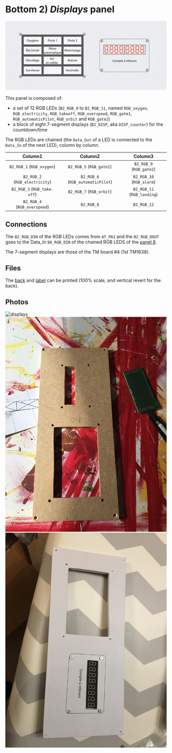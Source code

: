 # Bottom 2) *Displays* panel

![panel](B2-design.jpg)

This panel is composed of:
- a set of 12 RGB LEDs (`B2_RGB_0` to `B2_RGB_11`, named `RGB_oxygen`, `RGB_electricity`, `RGB_takeoff`, `RGB_overspeed`, `RGB_gate1`, `RGB_automaticPilot`, `RGB_orbit` and `RGB_gate2`)
- a block of eight 7-segment displays (`B2_DISP`, aka `DISP_counter`) for the countdown/time

The RGB LEDs are chained (the `Data_Out` of a LED is connected to the `Data_In` of the next LED), column by column.

| Column1                        | Column2                           | Column3                     |
|:------------------------------:|:---------------------------------:|:---------------------------:|
| `B2_RGB_1` (`RGB_oxygen`)      | `B2_RGB_5` (`RGB_gate1`)          | `B2_RGB_9` (`RGB_gate2`)    |
| `B2_RGB_2` (`RGB_electricity`) | `B2_RGB_6` (`RGB_automaticPilot`) | `B2_RGB_10` (`RGB_alarm`)   |
| `B2_RGB_3` (`RGB_take-off`)    | `B2_RGB_7` (`RGB_orbit`)          | `B2_RGB_11` (`RGB_landing`) |
| `B2_RGB_4` (`RGB_overspeed`)   | `B2_RGB_8`                        | `B2_RGB_12`                 |


## Connections

The `B2_RGB_DIN` of the RGB LEDs comes from `AT_PA1` and the `B2_RGB_DOUT` goes to the Data_In `B8_RGB_DIN` of the chained RGB LEDS of the [panel 8](panels/8-commands/8.md).

The 7-segment displays are those of the TM board #4 (1st TM1638).

## Files
The [back](B2-back.pdf) and [label](B2-label.pdf) can be printed (100% scale, and vertical revert for the back).

## Photos
![displays](../../photos/panels/2-displays/IMG_2275.JPG)
![displays](../../photos/panels/2-displays/IMG_2276.JPG)
![displays](../../photos/panels/2-displays/IMG_2279.JPG)